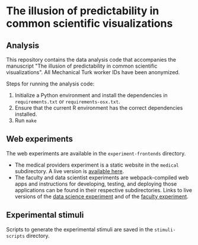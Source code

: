 # The illusion of predictability in common scientific visualizations

## Analysis 
This repository contains the data analysis code that accompanies the manuscript "The illusion of predictability in common scientific visualizations". All Mechanical Turk worker IDs have been anonymized.

Steps for running the analysis code:
1. Initialize a Python environment and install the dependencies in `requirements.txt` or `requirements-osx.txt`.
2. Ensure that the current R environment has the correct dependencies installed.
3. Run `make`

## Web experiments

The web experiments are available in the `experiment-frontends` directory.

* The medical providers experiment is a static website in the `medical` subdirectory. A live version is [available here](https://jhofman.github.io/medical-effects).
* The faculty and data scientist experiments are webpack-compiled web apps and instructions for developing, testing, and deploying those applications can be found in their respective subdirectories. Links to live versions of the [data science experiment](https://jhofman.github.io/scientific-incentives/psup/psup.html) and of the [faculty experiment](https://jhofman.github.io/scientific-incentives/faculty/psup.html).

## Experimental stimuli
Scripts to generate the experimental stimuli are saved in the `stimuli-scripts` directory.
